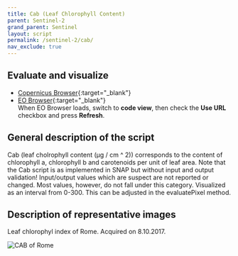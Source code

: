 ```yaml
---
title: Cab (Leaf Chlorophyll Content)
parent: Sentinel-2
grand_parent: Sentinel
layout: script
permalink: /sentinel-2/cab/
nav_exclude: true
---
```



## Evaluate and visualize
 - [Copernicus Browser](https://dataspace.copernicus.eu/browser/?zoom=11&lat=43.5142&lng=16.60103&themeId=DEFAULT-THEME&visualizationUrl=https%3A%2F%2Fsh.dataspace.copernicus.eu%2Fogc%2Fwms%2F274a990e-7090-4676-8f7d-f1867e8474a7&evalscripturl=https%3A%2F%2Fcustom-scripts.sentinel-hub.com%2Fsentinel-2%2Fcab%2Fscript.js&datasetId=S2_L1C_CDAS&fromTime=2023-07-12T00%3A00%3A00.000Z&toTime=2024-01-12T23%3A59%3A59.999Z&mosaickingOrder=mostRecent&demSource3D=%22MAPZEN%22&cloudCoverage=30&dateMode=MOSAIC#custom-script){:target="_blank"}    
 - [EO Browser](https://apps.sentinel-hub.com/eo-browser/#lat=41.9&lng=12.5&zoom=10&datasource=Sentinel-2%20L1C&time=2017-10-08&preset=CUSTOM&layers=B01,B02,B03&evalscripturl=https://raw.githubusercontent.com/sentinel-hub/custom-scripts/master/sentinel-2/cab/script.js){:target="_blank"}   
 When EO Browser loads, switch to **code view**, then check the **Use URL** checkbox and press **Refresh**.


## General description of the script

Cab (leaf cholrophyll content (μg / cm ^ 2)) corresponds to the content of chlorophyll a, chlorophyll b and carotenoids per unit of leaf area.
Note that the Cab script is as implemented in SNAP but without input and output validation!
Input/output values which are suspect are not reported or changed. Most values, however, do not fall under this category.
Visualized as an interval from 0-300. This can be adjusted in the evaluatePixel method.

## Description of representative images

Leaf chlorophyl index of Rome. Acquired on 8.10.2017.

![CAB of Rome](fig/fig1.png)
